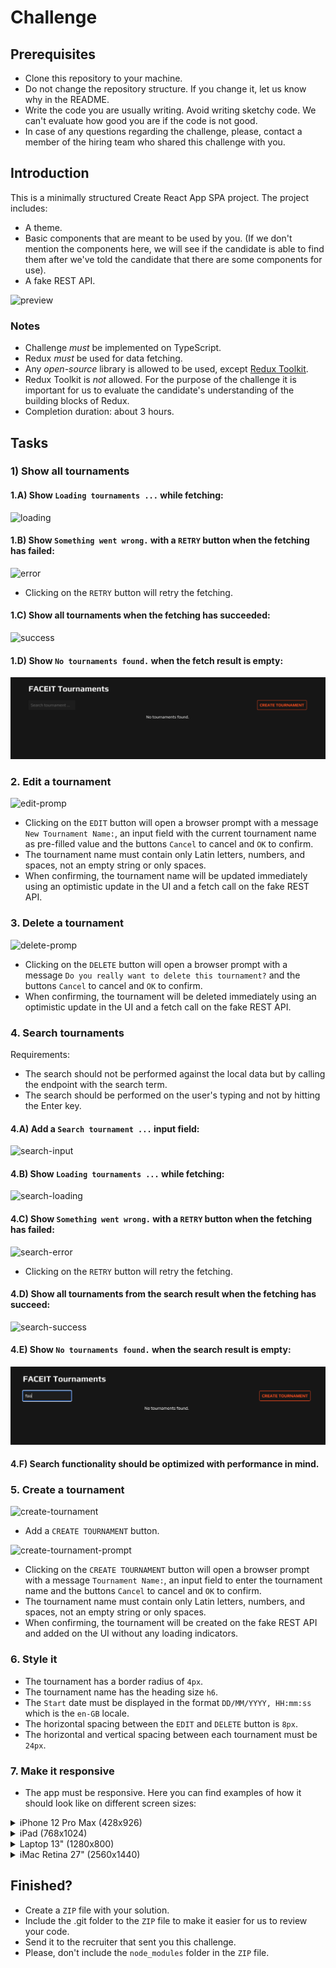 # Challenge

## Prerequisites

- Clone this repository to your machine.
- Do not change the repository structure. If you change it, let us know why in the README.
- Write the code you are usually writing. Avoid writing sketchy code. We can't evaluate how good you are if the code is not good.
- In case of any questions regarding the challenge, please, contact a member of the hiring team who shared this challenge with you.

## Introduction

This is a minimally structured Create React App SPA project.
The project includes:

- A theme.
- Basic components that are meant to be used by you. (If we don't mention the components here, we will see if the candidate is able to find them after we've told the candidate that there are some components for use).
- A fake REST API.

![preview](.github/preview.gif)

### Notes

- Challenge _must_ be implemented on TypeScript.
- Redux _must_ be used for data fetching.
- Any _open-source_ library is allowed to be used, except [Redux Toolkit](https://redux-toolkit.js.org/).
- Redux Toolkit is _not_ allowed. For the purpose of the challenge it is important for us to evaluate the candidate's understanding of the building blocks of Redux.
- Completion duration: about 3 hours.

## Tasks

### 1) Show all tournaments

#### 1.A) Show `Loading tournaments ...` while fetching:

![loading](.github/loading-state.png)

#### 1.B) Show `Something went wrong.` with a `RETRY` button when the fetching has failed:

![error](.github/error-state.png)

- Clicking on the `RETRY` button will retry the fetching.

#### 1.C) Show all tournaments when the fetching has succeeded:

![success](.github/success-state.png)

#### 1.D) Show `No tournaments found.` when the fetch result is empty:

![no-result](.github/no-result-state.png)

### 2. Edit a tournament

![edit-promp](.github/edit-prompt.png)

- Clicking on the `EDIT` button will open a browser prompt with a message `New Tournament Name:`, an input field with the current tournament name as pre-filled value and the buttons `Cancel` to cancel and `OK` to confirm.
- The tournament name must contain only Latin letters, numbers, and spaces, not an empty string or only spaces.
- When confirming, the tournament name will be updated immediately using an optimistic update in the UI and a fetch call on the fake REST API.

### 3. Delete a tournament

![delete-promp](.github/delete-prompt.png)

- Clicking on the `DELETE` button will open a browser prompt with a message `Do you really want to delete this tournament?` and the buttons `Cancel` to cancel and `OK` to confirm.
- When confirming, the tournament will be deleted immediately using an optimistic update in the UI and a fetch call on the fake REST API.

### 4. Search tournaments

Requirements:

- The search should not be performed against the local data but by calling the endpoint with the search term.
- The search should be performed on the user's typing and not by hitting the Enter key.

#### 4.A) Add a `Search tournament ...` input field:

![search-input](.github/search-input.png)

#### 4.B) Show `Loading tournaments ...` while fetching:

![search-loading](.github/search-loading-state.png)

#### 4.C) Show `Something went wrong.` with a `RETRY` button when the fetching has failed:

![search-error](.github/search-error-state.png)

- Clicking on the `RETRY` button will retry the fetching.

#### 4.D) Show all tournaments from the search result when the fetching has succeed:

![search-success](.github/search-success-state.png)

#### 4.E) Show `No tournaments found.` when the search result is empty:

![search-no-result](.github/search-no-result-state.png)

#### 4.F) Search functionality should be optimized with performance in mind.

### 5. Create a tournament

![create-tournament](.github/create-tournament.png)

- Add a `CREATE TOURNAMENT` button.

![create-tournament-prompt](.github/create-tournament-prompt.png)

- Clicking on the `CREATE TOURNAMENT` button will open a browser prompt with a message `Tournament Name:`, an input field to enter the tournament name and the buttons `Cancel` to cancel and `OK` to confirm.
- The tournament name must contain only Latin letters, numbers, and spaces, not an empty string or only spaces.
- When confirming, the tournament will be created on the fake REST API and added on the UI without any loading indicators.

### 6. Style it

- The tournament has a border radius of `4px`.
- The tournament name has the heading size `h6`.
- The `Start` date must be displayed in the format `DD/MM/YYYY, HH:mm:ss` which is the `en-GB` locale.
- The horizontal spacing between the `EDIT` and `DELETE` button is `8px`.
- The horizontal and vertical spacing between each tournament must be `24px`.

### 7. Make it responsive

- The app must be responsive. Here you can find examples of how it should look like on different screen sizes:

<details>
  <summary>iPhone 12 Pro Max (428x926)</summary>
  <img alt="iPhone 12 Pro Max" src=".github/iPhone-12-Pro-Max.png">
</details>

<details>
  <summary>iPad (768x1024)</summary>
  <img alt="iPad" src=".github/iPad.png">
</details>

<details>
  <summary>Laptop 13" (1280x800)</summary>
  <img alt="Laptop 13"" src=".github/Laptop-S.png">
</details>

<details>
  <summary>iMac Retina 27" (2560x1440)</summary>
  <img alt="iMac Retina 27"" src=".github/iMac-Retina-27.png">
</details>

## Finished?

- Create a `ZIP` file with your solution.
- Include the .git folder to the `ZIP` file to make it easier for us to review your code.
- Send it to the recruiter that sent you this challenge.
- Please, don't include the `node_modules` folder in the `ZIP` file.
